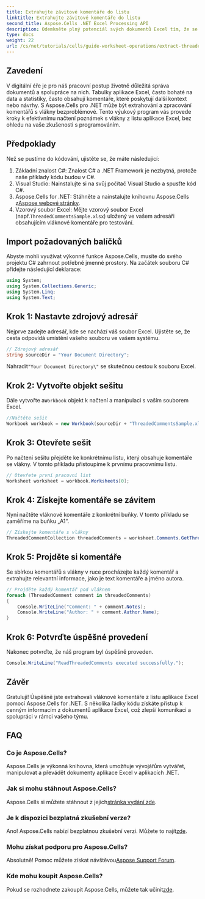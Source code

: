 ```yaml
---
title: Extrahujte závitové komentáře do listu
linktitle: Extrahujte závitové komentáře do listu
second_title: Aspose.Cells .NET Excel Processing API
description: Odemkněte plný potenciál svých dokumentů Excel tím, že se naučíte, jak efektivně extrahovat vláknové komentáře pomocí Aspose.Cells for .NET. Tento komplexní tutoriál vás provede pokyny krok za krokem.
type: docs
weight: 22
url: /cs/net/tutorials/cells/guide-worksheet-operations/extract-threaded-comments/
---
```

## Zavedení

V digitální éře je pro náš pracovní postup životně důležitá správa dokumentů a spolupráce na nich. Tabulky aplikace Excel, často bohaté na data a statistiky, často obsahují komentáře, které poskytují další kontext nebo návrhy. S Aspose.Cells pro .NET může být extrahování a zpracování komentářů s vlákny bezproblémové. Tento výukový program vás provede kroky k efektivnímu načtení poznámek s vlákny z listu aplikace Excel, bez ohledu na vaše zkušenosti s programováním. 

## Předpoklady
Než se pustíme do kódování, ujistěte se, že máte následující:

1. Základní znalost C#: Znalost C# a .NET Framework je nezbytná, protože naše příklady kódu budou v C#.
2. Visual Studio: Nainstalujte si na svůj počítač Visual Studio a spusťte kód C#.
3.  Aspose.Cells for .NET: Stáhněte a nainstalujte knihovnu Aspose.Cells z[Aspose webové stránky](https://releases.aspose.com/cells/net/).
4.  Vzorový soubor Excel: Mějte vzorový soubor Excel (např.`ThreadedCommentsSample.xlsx`) uložený ve vašem adresáři obsahujícím vláknové komentáře pro testování.

## Import požadovaných balíčků
Abyste mohli využívat výkonné funkce Aspose.Cells, musíte do svého projektu C# zahrnout potřebné jmenné prostory. Na začátek souboru C# přidejte následující deklarace:

```csharp
using System;
using System.Collections.Generic;
using System.Linq;
using System.Text;
```

## Krok 1: Nastavte zdrojový adresář
Nejprve zadejte adresář, kde se nachází váš soubor Excel. Ujistěte se, že cesta odpovídá umístění vašeho souboru ve vašem systému.

```csharp
// Zdrojový adresář
string sourceDir = "Your Document Directory";
```
 Nahradit`"Your Document Directory\"` se skutečnou cestou k souboru Excel.

## Krok 2: Vytvořte objekt sešitu
 Dále vytvořte a`Workbook` objekt k načtení a manipulaci s vaším souborem Excel.

```csharp
//Načtěte sešit
Workbook workbook = new Workbook(sourceDir + "ThreadedCommentsSample.xlsx");
```

## Krok 3: Otevřete sešit
Po načtení sešitu přejděte ke konkrétnímu listu, který obsahuje komentáře se vlákny. V tomto příkladu přistoupíme k prvnímu pracovnímu listu.

```csharp
// Otevřete první pracovní list
Worksheet worksheet = workbook.Worksheets[0];
```

## Krok 4: Získejte komentáře se závitem
Nyní načtěte vláknové komentáře z konkrétní buňky. V tomto příkladu se zaměříme na buňku „A1“.

```csharp
// Získejte komentáře s vlákny
ThreadedCommentCollection threadedComments = worksheet.Comments.GetThreadedComments("A1");
```

## Krok 5: Projděte si komentáře
Se sbírkou komentářů s vlákny v ruce procházejte každý komentář a extrahujte relevantní informace, jako je text komentáře a jméno autora.

```csharp
// Projděte každý komentář pod vláknem
foreach (ThreadedComment comment in threadedComments)
{
    Console.WriteLine("Comment: " + comment.Notes);
    Console.WriteLine("Author: " + comment.Author.Name);
}
```

## Krok 6: Potvrďte úspěšné provedení
Nakonec potvrďte, že náš program byl úspěšně proveden.

```csharp
Console.WriteLine("ReadThreadedComments executed successfully.");
```

## Závěr
Gratuluji! Úspěšně jste extrahovali vláknové komentáře z listu aplikace Excel pomocí Aspose.Cells for .NET. S několika řádky kódu získáte přístup k cenným informacím z dokumentů aplikace Excel, což zlepší komunikaci a spolupráci v rámci vašeho týmu.

## FAQ

### Co je Aspose.Cells?
Aspose.Cells je výkonná knihovna, která umožňuje vývojářům vytvářet, manipulovat a převádět dokumenty aplikace Excel v aplikacích .NET.

### Jak si mohu stáhnout Aspose.Cells?
 Aspose.Cells si můžete stáhnout z jejich[stránka vydání zde](https://releases.aspose.com/cells/net/).

### Je k dispozici bezplatná zkušební verze?
 Ano! Aspose.Cells nabízí bezplatnou zkušební verzi. Můžete to najít[zde](https://releases.aspose.com/).

### Mohu získat podporu pro Aspose.Cells?
 Absolutně! Pomoc můžete získat návštěvou[Aspose Support Forum](https://forum.aspose.com/c/cells/9).

### Kde mohu koupit Aspose.Cells?
 Pokud se rozhodnete zakoupit Aspose.Cells, můžete tak učinit[zde](https://purchase.aspose.com/buy).